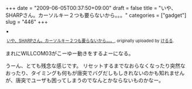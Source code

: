 +++
date = "2009-06-05T00:37:50+09:00"
draft = false
title = "いや、SHARPさん。カーソルキー２つも要らないから。。。"
categories = ["gadget"]
slug = "446"
+++

<div style="text-align: left; padding: 3px;"><a title="photo sharing" href="https://www.flickr.com/photos/keruru/3592305107/"><img style="border: solid 2px #000000;" src="https://farm4.static.flickr.com/3350/3592305107_ef5958425d.jpg" alt="" /></a>

<span style="font-size: 0.8em; margin-top: 0px;"><a href="https://www.flickr.com/photos/keruru/3592305107/">いや、SHARPさん。カーソルキー２つも要らないから。。。</a>, originally uploaded by <a href="https://www.flickr.com/people/keruru/">けるる</a>.</span></div>
まれにWILLCOM03がこーゆー動きをするよーになる。

うーん、とても残念な感じです。
リセットするまでなおらなくなったり突然なおったり、タイミングも何もが唐突でバグだしもしきれないのかも知れませんが、唐突でユーザも困ってしまうのでなんとかならないものかなー。
